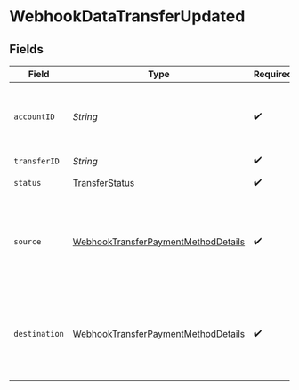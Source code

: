 # WebhookDataTransferUpdated


## Fields

| Field                                                                                                 | Type                                                                                                  | Required                                                                                              | Description                                                                                           |
| ----------------------------------------------------------------------------------------------------- | ----------------------------------------------------------------------------------------------------- | ----------------------------------------------------------------------------------------------------- | ----------------------------------------------------------------------------------------------------- |
| `accountID`                                                                                           | *String*                                                                                              | :heavy_check_mark:                                                                                    | The accountID which facilitated the transfer.                                                         |
| `transferID`                                                                                          | *String*                                                                                              | :heavy_check_mark:                                                                                    | N/A                                                                                                   |
| `status`                                                                                              | [TransferStatus](../../models/components/TransferStatus.md)                                           | :heavy_check_mark:                                                                                    | Status of a transfer.                                                                                 |
| `source`                                                                                              | [WebhookTransferPaymentMethodDetails](../../models/components/WebhookTransferPaymentMethodDetails.md) | :heavy_check_mark:                                                                                    | Payment method details for the source or destination of a transfer.                                   |
| `destination`                                                                                         | [WebhookTransferPaymentMethodDetails](../../models/components/WebhookTransferPaymentMethodDetails.md) | :heavy_check_mark:                                                                                    | Payment method details for the source or destination of a transfer.                                   |